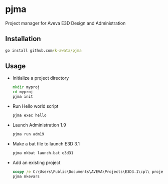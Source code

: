 # pjma

Project manager for Aveva E3D Design and Administration

## Installation

```bat
go install github.com/k-awata/pjma
```

## Usage

- Initialize a project directory

  ```bat
  mkdir myproj
  cd myproj
  pjma init
  ```

- Run Hello world script

  ```bat
  pjma exec hello
  ```

- Launch Administration 1.9

  ```bat
  pjma run adm19
  ```

- Make a bat file to launch E3D 3.1

  ```bat
  pjma mkbat launch.bat e3d31
  ```

- Add an existing project

  ```bat
  xcopy /e C:\Users\Public\Documents\AVEVA\Projects\E3D3.1\cpl\ projects\cpl\
  pjma mkevars
  ```
